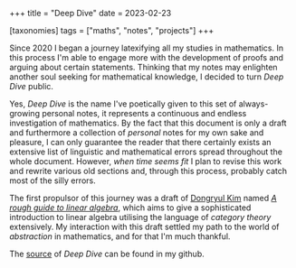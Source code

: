 +++
title = "Deep Dive"
date = 2023-02-23

[taxonomies]
tags = ["maths", "notes", "projects"]
+++

Since 2020 I began a journey latexifying all my studies in mathematics. In this
process I'm able to engage more with the development of proofs and arguing about
certain statements. Thinking that my notes may enlighten another soul seeking
for mathematical knowledge, I decided to turn *Deep Dive* public.

<!-- more -->

Yes, *Deep Dive* is the name I've poetically given to this set of always-growing
personal notes, it represents a continuous and endless investigation of
mathematics. By the fact that this document is only a draft and furthermore a
collection of *personal* notes for my own sake and pleasure, I can only
guarantee the reader that there certainly exists an extensive list of linguistic
and mathematical errors spread throughout the whole document. However, *when time
seems fit* I plan to revise this work and rewrite various old sections and,
through this process, probably catch most of the silly errors.

The first propulsor of this journey was a draft of [Dongryul
Kim](https://web.stanford.edu/~dkim04/) named *[A rough guide to linear
algebra](https://web.stanford.edu/~dkim04/blog/linear-algebra-book/)*, which aims
to give a sophisticated introduction to linear algebra utilising the language of
*category theory* extensively. My interaction with this draft settled my path to
the world of *abstraction* in mathematics, and for that I'm much thankful.

The [source](https://github.com/luizmugnaini/deep-dive) of *Deep Dive* can be
found in my github.
